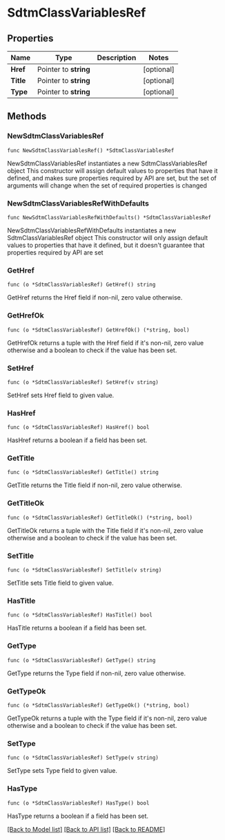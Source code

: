 # SdtmClassVariablesRef

## Properties

Name | Type | Description | Notes
------------ | ------------- | ------------- | -------------
**Href** | Pointer to **string** |  | [optional] 
**Title** | Pointer to **string** |  | [optional] 
**Type** | Pointer to **string** |  | [optional] 

## Methods

### NewSdtmClassVariablesRef

`func NewSdtmClassVariablesRef() *SdtmClassVariablesRef`

NewSdtmClassVariablesRef instantiates a new SdtmClassVariablesRef object
This constructor will assign default values to properties that have it defined,
and makes sure properties required by API are set, but the set of arguments
will change when the set of required properties is changed

### NewSdtmClassVariablesRefWithDefaults

`func NewSdtmClassVariablesRefWithDefaults() *SdtmClassVariablesRef`

NewSdtmClassVariablesRefWithDefaults instantiates a new SdtmClassVariablesRef object
This constructor will only assign default values to properties that have it defined,
but it doesn't guarantee that properties required by API are set

### GetHref

`func (o *SdtmClassVariablesRef) GetHref() string`

GetHref returns the Href field if non-nil, zero value otherwise.

### GetHrefOk

`func (o *SdtmClassVariablesRef) GetHrefOk() (*string, bool)`

GetHrefOk returns a tuple with the Href field if it's non-nil, zero value otherwise
and a boolean to check if the value has been set.

### SetHref

`func (o *SdtmClassVariablesRef) SetHref(v string)`

SetHref sets Href field to given value.

### HasHref

`func (o *SdtmClassVariablesRef) HasHref() bool`

HasHref returns a boolean if a field has been set.

### GetTitle

`func (o *SdtmClassVariablesRef) GetTitle() string`

GetTitle returns the Title field if non-nil, zero value otherwise.

### GetTitleOk

`func (o *SdtmClassVariablesRef) GetTitleOk() (*string, bool)`

GetTitleOk returns a tuple with the Title field if it's non-nil, zero value otherwise
and a boolean to check if the value has been set.

### SetTitle

`func (o *SdtmClassVariablesRef) SetTitle(v string)`

SetTitle sets Title field to given value.

### HasTitle

`func (o *SdtmClassVariablesRef) HasTitle() bool`

HasTitle returns a boolean if a field has been set.

### GetType

`func (o *SdtmClassVariablesRef) GetType() string`

GetType returns the Type field if non-nil, zero value otherwise.

### GetTypeOk

`func (o *SdtmClassVariablesRef) GetTypeOk() (*string, bool)`

GetTypeOk returns a tuple with the Type field if it's non-nil, zero value otherwise
and a boolean to check if the value has been set.

### SetType

`func (o *SdtmClassVariablesRef) SetType(v string)`

SetType sets Type field to given value.

### HasType

`func (o *SdtmClassVariablesRef) HasType() bool`

HasType returns a boolean if a field has been set.


[[Back to Model list]](../README.md#documentation-for-models) [[Back to API list]](../README.md#documentation-for-api-endpoints) [[Back to README]](../README.md)


